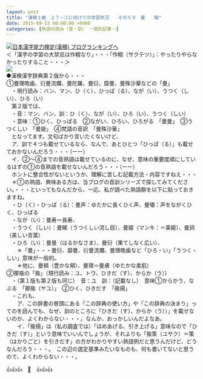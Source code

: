 ```yaml
---
layout: post
title: "漢検１級　２７－②に向けての学習状況　　その５９　曼　　揄"
date: 2015-09-23 00:00:00 +0900
categories: [熟語の読み（音・訓）　－個別記事－]
---
```


[![](/syuusyuu9701/assets/images/漢検１級-２７－②に向けての学習状況-その５９-曼-揄-br_c_3028_1.gif)](http://blog.with2.net/link.php?1659096:3028 "日本漢字能力検定(漢検) ブログランキングへ")[日本漢字能力検定(漢検) ブログランキングへ](http://blog.with2.net/link.php?1659096:3028)  
＜「漢字の学習の大禁忌は作輟なり」・・・「作輟（サクテツ）」：やったりやらなかったりすること・・・＞  
![](/syuusyuu9701/assets/images/漢検１級-２７－②に向けての学習状況-その５９-曼-揄-cbcb8b88c4daf0af0b4019d578326573.jpg)  
●漢検漢字辞典第２版から・・・  
①曼理皓歯、衍曼流爛、曼陀羅、曼衍、靡曼、曼殊沙華などの「曼」  
　・現行読み：バン、マン、ひ（く）、ひっぱ（る）、なが（い）、うつく（しい）、ひろ（い）  
　第２版では、  
　・音：マン、バン、訓：ひ（く）、なが（い）、ひろ（い）、うつく（しい）  
　・意味：①ひく、ひっぱる　②ながい、ひろい、ひろがる　「曼曼」　③うつくしい　「曼姫」　④梵語の音訳　「曼殊沙華」  
　となってます。文句ばかり言いたくないけど、  
　ア．訓で４つも載せているなら、なんで、あとひとつ「ひっぱ（る）」も載せておかないんだろう・・・（ーー）  
　イ．②～④までの音熟語は載せているのに、なぜ、意味の重要度順にしているはずの①の音熟語を載せないんだろう・・・（ーー）  
　ホントに整合性がないというか、理解に苦しむ記載方法・内容ですねえ・・・  
　＊①の熟語、興味ある方は、当ブログの音訓シリーズで探してみてください。・・・といってもなんだから、一応、私が調べた熟語群を以下に貼っておきますね。  
　・ひ（く）・ひっぱ（る）：曼声：ゆたかに長くひく声、曼嘯：声をながくひく、ひっぱる  
　・なが（い）：曼寿＝長寿、  
　・うつく（しい）：曼睇（うつくしい流し目）、曼姫（マンキ：＝美姫）、曼詞（美しい言葉）  
　・ひろ（い）：曼曼（はるかなさま）、曼衍（果てしなく広い）、  
　　＊「曼」・・・曼衍、靡曼、衍曼流爛、曼理皓歯など「ひろ・い」「うつく・しい」意味が一般的。  
　　＊他に、曼頬（豊かな頬）、曼理＝曼膚（ゆたかな柔肌）  
②揶揄の「揄」（現行読み：ユ、トウ、ひきだ（す）、からか（う））  
　・（第１版も第２版も同じ）　音：ユ　訓：（記載なし）　意味①からかう、なぶる　「揶揄（ヤユ）」　②ひく、ひきだす　「揄揚」  
　・これも、  
　　ア．この辞書の冒頭にある「この辞典の使い方」や「この辞典の決まり」ってのを読んでも、なぜ、訓のところに「ひきだ（す）、からか（う））」を載せないのか、よくわからない・・・。なんか、おっかしいんだよなあ。  
　　イ．「揄揚」は（私の調査では）「ほめあげる、引き上げる」意味なので「ひきだ（す）」という意味でいいんでしょうが、それよりも「揄策（ユサク）＝策（はかりごと）を引きだす」の方がわかりやすい熟語例だと思うんだけど、どうなんだろう・・・。　この辺の選定基準みたいなものも、何も書いてないと思うので、よくわからない・・・。  
  
👍👍👍　🐑　👍👍👍  
  
  
　  
  
　  